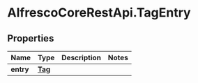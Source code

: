 # AlfrescoCoreRestApi.TagEntry

## Properties
Name | Type | Description | Notes
------------ | ------------- | ------------- | -------------
**entry** | [**Tag**](Tag.md) |  | 


